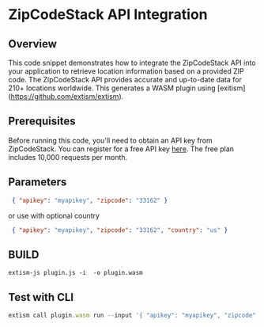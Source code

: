 # ZipCodeStack API Integration

## Overview
This code snippet demonstrates how to integrate the ZipCodeStack API into your  application to retrieve location information based on a provided ZIP code. The ZipCodeStack API provides accurate and up-to-date data for 210+ locations worldwide.
This generates a WASM plugin using [exitism] (https://github.com/extism/extism).

## Prerequisites
Before running this code, you'll need to obtain an API key from ZipCodeStack. You can register for a free API key [here](https://app.zipcodestack.com/register). The free plan includes 10,000 requests per month.

## Parameters
``` json
 { "apikey": "myapikey", "zipcode": "33162" }
 ```

or use with optional country
``` json
 { "apikey": "myapikey", "zipcode": "33162", "country": "us" }
 ```

## BUILD
``` javascipt
extism-js plugin.js -i  -o plugin.wasm
```

## Test with CLI
``` javascript
extism call plugin.wasm run --input '{ "apikey": "myapikey", "zipcode": "33162" }' --wasi --allow-host '*'

```